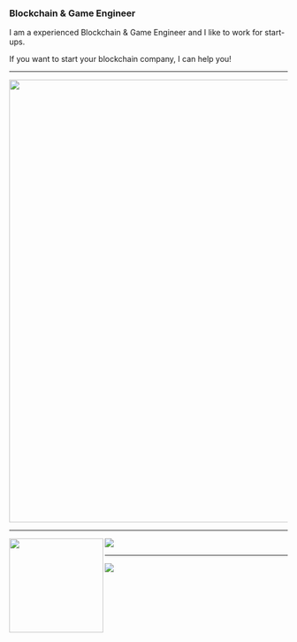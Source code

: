 ### Blockchain & Game Engineer

I am a experienced Blockchain & Game Engineer and I like to work for start-ups.

If you want to start your blockchain company, I can help you!

* * *

<!--insthync-->

<img width=800 src="https://github-profile-trophy.vercel.app/?username=insthyncr&column=8&theme=juicyfresh&no-bg=true&no-frame=true"/>

* * *

<div>
  <img height="170" align="left" src="https://github-readme-stats.vercel.app/api?username=johnsmith0031&count_private=true&include_all_commits=true" />
  <img src="https://github-readme-stats.vercel.app/api/top-langs/?username=johnsmith-defender&layout=compact" />
</div>

* * *

<img src="http://github-readme-streak-stats.herokuapp.com?user=johnsmith-defender&theme=default&date_format=M%20j%5B%2C%20Y%5D" />

